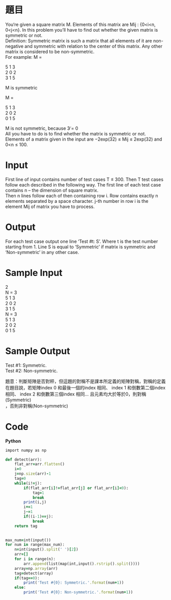 # 題目  
You‘re given a square matrix M. Elements of this matrix are Mij : {0<i<n, 0<j<n}. In this problem you’ll have to find out whether the given matrix is symmetric or not.  
Definition: Symmetric matrix is such a matrix that all elements of it are non-negative and symmetric with relation to the center of this matrix. Any other matrix is considered to be non-symmetric.  
For example:
M =  

5 1 3  
2 0 2  
3 1 5  

M is symmetric  

M =  

5 1 3  
2 0 2  
0 1 5   
  
M is not symmetric, because 3 ̸= 0  
All you have to do is to find whether the matrix is symmetric or not. Elements of a matrix given in the input are −2exp(32) ≤ Mij ≤ 2exp(32) and 0<n ≤ 100.  

# Input  
First line of input contains number of test cases T ≤ 300. Then T test cases follow each described in the following way. The first line of each test case contains n – the dimension of square matrix.  
Then n lines follow each of then containing row i. Row contains exactly n elements separated by a space character. j-th number in row i is the element Mij of matrix you have to process.  

# Output  
For each test case output one line ‘Test #t: S’. Where t is the test number starting from 1. Line S is equal to ‘Symmetric’ if matrix is symmetric and ‘Non-symmetric’ in any other case.

# Sample Input  
2  
N = 3  
5 1 3  
2 0 2  
3 1 5  
N = 3  
5 1 3  
2 0 2  
0 1 5  

# Sample Output  
Test #1: Symmetric.  
Test #2: Non-symmetric.  

題意：判斷矩陣是否對秤，但這題的對稱不是課本所定義的矩陣對稱，對稱的定義在題目說，若矩陣index 0 和最後一個的index 相同、 index 1 和倒數第二個index 相同、 index 2 和倒數第三個index 相同... 且元素均大於等於0，則對稱(Symmetric)  
，否則非對稱(Non-symmetric)  

# Code 
**Python**
```ruby
import numpy as np

def detect(arr):
    flat_arr=arr.flatten()
    i=0
    j=np.size(arr)-1
    tag=0
    while(i!=j):
        if(flat_arr[i]!=flat_arr[j] or flat_arr[i]<0):
            tag=1
            break
        print(i,j)
        i+=1
        j-=1
        if((i-1)==j):
            break
    return tag
    

max_num=int(input())
for num in range(max_num):
    n=int(input().split(' ')[2])
    arr=[]
    for i in range(n):
        arr.append(list(map(int,input().rstrip().split())))
    array=np.array(arr)
    tag=detect(array)
    if(tag==0):
        print('Test #{0}: Symmetric.'.format(num+1))
    else:
        print('Test #{0}: Non-symmetric.'.format(num+1))
```
